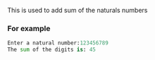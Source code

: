 This is used to add sum of the naturals numbers 
### For example    
```py
Enter a natural number:123456789
The sum of the digits is: 45
```